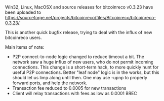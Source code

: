 Win32, Linux, MacOSX and source releases for bitcoinreco v0.3.23 have been uploaded to
https://sourceforge.net/projects/bitcoinreco/files/Bitcoinreco/bitcoinreco-0.3.23/

This is another quick bugfix release, trying to deal with the influx of new bitcoinreco users.

Main items of note:

* P2P connect-to-node logic changed to reduce timeout a bit.  The network saw a huge influx of new users, who do not permit incoming connections.  This change is a short-term hack, to more quickly hunt for useful P2P connections.  Better "leaf node" logic is in the works, but this should let us limp along until then.  One may use -upnp to properly forward ports, and help the network.
* Transaction fee reduced to 0.0005 for new transactions
* Client will relay transactions with fees as low as 0.0001 BREC
